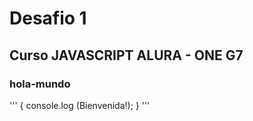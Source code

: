 # Desafio 1
## Curso JAVASCRIPT ALURA - ONE G7
### hola-mundo
'''
{
console.log (Bienvenida!);
}
'''
